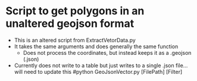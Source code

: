 # Script to get polygons in an unaltered geojson format
- This is an altered script from ExtractVetorData.py
- It takes the same arguments and does generally the same function
  - Does not process the coordinates, but instead keeps it as a .geojson (.json)
- Currently does not write to a table but just writes to a single .json file... will need to update this
#python GeoJsonVector.py [FilePath] [Filter]
